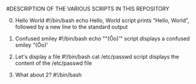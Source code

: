 #DESCRIPTION OF THE VARIOUS SCRIPTS IN THIS REPOSITORY

0. Hello World
#!/bin/bash
echo Hello, World
script prints “Hello, World”, followed by a new line to the standard output

1. Confused smiley
#!/bin/bash
echo "\"(Ôo)'"
script displays a confused smiley "(Ôo)'

2. Let's display a file
#!/bin/bash
cat /etc/passwd
script displays the content of the /etc/passwd file

3. What about 2?
#!/bin/bash


